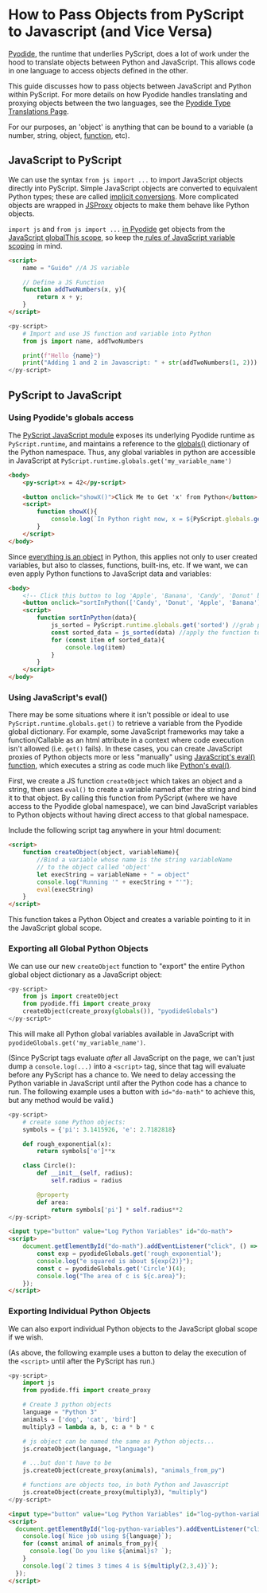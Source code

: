 # How to Pass Objects from PyScript to Javascript (and Vice Versa)

[Pyodide](https://pyodide.org), the runtime that underlies PyScript, does a lot of work under the hood to translate objects between Python and JavaScript. This allows code in one language to access objects defined in the other.

This guide discusses how to pass objects between JavaScript and Python within PyScript. For more details on how Pyodide handles translating and proxying objects between the two languages, see the [Pyodide Type Translations Page](https://pyodide.org/en/stable/usage/type-conversions.html).

For our purposes, an 'object' is anything that can be bound to a variable (a number, string, object, [function](https://developer.mozilla.org/en-US/docs/Glossary/First-class_Function), etc).

## JavaScript to PyScript

We can use the syntax `from js import ...` to import JavaScript objects directly into PyScript. Simple JavaScript objects are converted to equivalent Python types; these are called [implicit conversions](https://pyodide.org/en/stable/usage/type-conversions.html#implicit-conversions). More complicated objects are wrapped in [JSProxy](https://pyodide.org/en/stable/usage/type-conversions.html) objects to make them behave like Python objects.

`import js` and `from js import ...` [in Pyodide](https://pyodide.org/en/stable/usage/type-conversions.html#type-translations-using-js-obj-from-py) get objects from the [JavaScript globalThis scope](https://developer.mozilla.org/en-US/docs/Web/JavaScript/Reference/Global_Objects/globalThis), so keep the[ rules of JavaScript variable scoping](https://www.freecodecamp.org/news/var-let-and-const-whats-the-difference/) in mind.

```html
<script>
    name = "Guido" //A JS variable

    // Define a JS Function
    function addTwoNumbers(x, y){
        return x + y;
    }
</script>
```
```python
<py-script>
    # Import and use JS function and variable into Python
    from js import name, addTwoNumbers

    print(f"Hello {name}")
    print("Adding 1 and 2 in Javascript: " + str(addTwoNumbers(1, 2)))
</py-script>
```

## PyScript to JavaScript

### Using Pyodide's globals access

The [PyScript JavaScript module](../reference/modules/pyscript.md)  exposes its underlying Pyodide runtime as `PyScript.runtime`, and maintains a reference to the [globals()](https://docs.python.org/3/library/functions.html#globals) dictionary of the Python namespace. Thus, any global variables in python are accessible in JavaScript at `PyScript.runtime.globals.get('my_variable_name')`

```html
<body>
    <py-script>x = 42</py-script>

    <button onclick="showX()">Click Me to Get 'x' from Python</button>
    <script>
        function showX(){
            console.log(`In Python right now, x = ${PyScript.globals.get('x')}`)
        }
    </script>
</body>
```

Since [everything is an object](https://docs.python.org/3/reference/datamodel.html) in Python, this applies not only to user created variables, but also to classes, functions, built-ins, etc. If we want, we can even apply Python functions to JavaScript data and variables:

```html
<body>
    <!-- Click this button to log 'Apple', 'Banana', 'Candy', 'Donut' by sorting in Python-->
    <button onclick="sortInPython(['Candy', 'Donut', 'Apple', 'Banana'])">Sort In Python And Log</button>
    <script>
        function sortInPython(data){
            js_sorted = PyScript.runtime.globals.get('sorted') //grab python's 'sorted' function
            const sorted_data = js_sorted(data) //apply the function to the 'data' argument
            for (const item of sorted_data){
                console.log(item)
            }
        }
    </script>
</body>
```

### Using JavaScript's eval()

There may be some situations where it isn't possible or ideal to use `PyScript.runtime.globals.get()` to retrieve a variable from the Pyodide global dictionary. For example, some JavaScript frameworks may take a function/Callable as an html attribute in a context where code execution isn't allowed (i.e. `get()` fails). In these cases, you can create JavaScript proxies of Python objects more or less "manually" using [JavaScript's eval() function](https://developer.mozilla.org/en-US/docs/Web/JavaScript/Reference/Global_Objects/eval), which executes a string as code much like [Python's eval()](https://docs.python.org/3/library/functions.html#eval).

First, we create a JS function `createObject` which takes an object and a string, then uses `eval()` to create a variable named after the string and bind it to that object. By calling this function from PyScript (where we have access to the Pyodide global namespace), we can bind JavaScript variables to Python objects without having direct access to that global namespace.

Include the following script tag anywhere in your html document:

```html
<script>
    function createObject(object, variableName){
        //Bind a variable whose name is the string variableName
        // to the object called 'object'
        let execString = variableName + " = object"
        console.log("Running '" + execString + "'");
        eval(execString)
    }
</script>
```

This function takes a Python Object and creates a variable pointing to it in the JavaScript global scope.

### Exporting all Global Python Objects

We can use our new `createObject` function to "export" the entire Python global object dictionary as a JavaScript object:

```python
<py-script>
    from js import createObject
    from pyodide.ffi import create_proxy
    createObject(create_proxy(globals()), "pyodideGlobals")
</py-script>
```
This will make all Python global variables available in JavaScript with `pyodideGlobals.get('my_variable_name')`.

(Since PyScript tags evaluate _after_ all JavaScript on the page, we can't just dump a `console.log(...)` into a `<script>` tag, since that tag will evaluate before any PyScript has a chance to. We need to delay accessing the Python variable in JavaScript until after the Python code has a chance to run. The following example uses a button with `id="do-math"` to achieve this, but any method would be valid.)

```python
<py-script>
    # create some Python objects:
    symbols = {'pi': 3.1415926, 'e': 2.7182818}

    def rough_exponential(x):
        return symbols['e']**x

    class Circle():
        def __init__(self, radius):
            self.radius = radius

        @property
        def area:
            return symbols['pi'] * self.radius**2
</py-script>
```

```html
<input type="button" value="Log Python Variables" id="do-math">
<script>
    document.getElementById("do-math").addEventListener("click", () => {
        const exp = pyodideGlobals.get('rough_exponential');
        console.log("e squared is about ${exp(2)}");
        const c = pyodideGlobals.get('Circle')(4);
        console.log("The area of c is ${c.area}");
    });
</script>
```


### Exporting Individual Python Objects

We can also export individual Python objects to the JavaScript global scope if we wish.

(As above, the following example uses a button to delay the execution of the `<script>` until after the PyScript has run.)

```python
<py-script>
    import js
    from pyodide.ffi import create_proxy

    # Create 3 python objects
    language = "Python 3"
    animals = ['dog', 'cat', 'bird']
    multiply3 = lambda a, b, c: a * b * c

    # js object can be named the same as Python objects...
    js.createObject(language, "language")

    # ...but don't have to be
    js.createObject(create_proxy(animals), "animals_from_py")

    # functions are objects too, in both Python and Javascript
    js.createObject(create_proxy(multiply3), "multiply")
</py-script>
```
```html
<input type="button" value="Log Python Variables" id="log-python-variables">
<script>
  document.getElementById("log-python-variables").addEventListener("click", () => {
    console.log(`Nice job using ${language}`);
    for (const animal of animals_from_py){
      console.log(`Do you like ${animal}s? `);
    }
    console.log(`2 times 3 times 4 is ${multiply(2,3,4)}`);
  });
</script>
```
